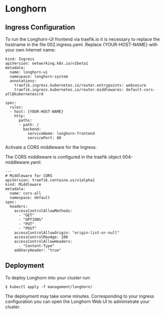 # Longhorn

## Ingress Configuration

To run the Longhorn-UI frontend via traefik.io it is necessary to replace the hostname in the file 002.ingress.yaml.
Replace {YOUR-HOST-NAME} with your own Internet name:

	kind: Ingress
	apiVersion: networking.k8s.io/v1beta1
	metadata:
	  name: longhorn-ui
	  namespace: longhorn-system
	  annotations:
	    traefik.ingress.kubernetes.io/router.entrypoints: websecure
		traefik.ingress.kubernetes.io/router.middlewares: default-cors-all@kubernetescrd
	
	spec:
	  rules:
	  - host: {YOUR-HOST-NAME}
	    http:
	      paths:
	      - path: /
	        backend:
	          serviceName: longhorn-frontend
	          servicePort: 80

Activate a CORS middleware for the Ingress.

The CORS middleware is configured in the traefik object 004-middleware.yaml:

	---
	# Middleware for CORS
	apiVersion: traefik.containo.us/v1alpha1
	kind: Middleware
	metadata:
	  name: cors-all
	  namespace: default
	spec:
	  headers:
	    accessControlAllowMethods:
	      - "GET"
	      - "OPTIONS"
	      - "PUT"
	      - "POST"
	    accessControlAllowOrigin: "origin-list-or-null"
	    accessControlMaxAge: 100
	    accessControlAllowHeaders:
	      - "Content-Type"
	    addVaryHeader: "true"
    
## Deployment

To deploy Longhorn into your cluster run:

	$ kubectl apply -f management/longhorn/

The deployment may take some minutes. Corresponding to your ingress configuration you can open the Longhorn Web UI to administrate your cluster.
      